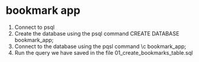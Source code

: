 # bookmark app

1. Connect to psql
2. Create the database using the psql command CREATE DATABASE bookmark_app;
3. Connect to the database using the pqsl command \c bookmark_app;
4. Run the query we have saved in the file 01_create_bookmarks_table.sql
